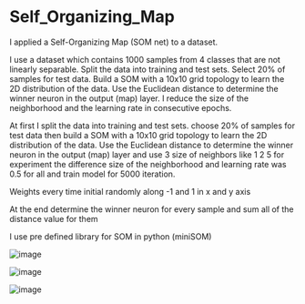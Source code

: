 # Self_Organizing_Map
I applied a Self-Organizing Map (SOM net) to a dataset.


I use a dataset which contains 1000 samples from 4 classes that are not linearly separable.
Split the data into training and test sets. 
Select 20% of samples for test data. Build a SOM with a 10x10 grid topology to learn the 2D distribution of the data.
Use the Euclidean distance to determine the winner neuron in the output (map) layer.
I reduce the size of the neighborhood and the learning rate in consecutive epochs.

At first I split the data into training and test sets. choose 20% of samples for test data then build a SOM with a 10x10 grid topology to learn the 2D distribution of the data. Use the Euclidean distance to determine the winner neuron in the output (map) layer and use 3 size of neighbors like 1 2 5 for experiment the difference size of the neighborhood and learning rate was 0.5 for all and train model for 5000 iteration. 

Weights every time initial randomly along -1 and 1 in x and y axis

At the end determine the winner neuron for every sample and sum all of the distance value for them

I use pre defined library for SOM in python (miniSOM)

![image](https://user-images.githubusercontent.com/24508376/219628446-7cd88ab3-f938-4757-bd53-af86de95bd79.png)


![image](https://user-images.githubusercontent.com/24508376/219628634-5a6a7aa8-dfd8-4f10-86c8-21b508bf9da9.png)


![image](https://user-images.githubusercontent.com/24508376/219628730-30f2f4c0-11d7-4ad8-accb-e996a109cec2.png)


